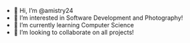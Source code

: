 - 👋 Hi, I’m @amistry24
- 👀 I’m interested in Software Development and Photography!
- 🌱 I’m currently learning Computer Science
- 💞️ I’m looking to collaborate on all projects!

<!---
amistry24/amistry24 is a ✨ special ✨ repository because its `README.md` (this file) appears on your GitHub profile.
You can click the Preview link to take a look at your changes.
--->
